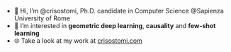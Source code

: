 - 👋 Hi, I’m @crisostomi, Ph.D. candidate in Computer Science @Sapienza University of Rome
- 👀 I’m interested in **geometric deep learning**, **causality** and **few-shot learning**
- 🌐 Take a look at my work at [crisostomi.com](https://www.crisostomi.com)

